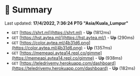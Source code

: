 # 📖 Summary
Last updated: **17/4/2022, 7:36:24 PTG "Asia/Kuala_Lumpur"**

- `GET` [https://shrt.ml](https://shrt.ml) - **Up** (1812ms)
- `GET` [https://hst.aytea.ml/](https://hst.aytea.ml/) - **Up** (290ms)
- `GET` [https://color.aytea.ml/4b31d6.png](https://color.aytea.ml/4b31d6.png) - **Up** (1357ms)
- `GET` [https://memeapi.aytea14.repl.co/gimme](https://memeapi.aytea14.repl.co/gimme) - **Up** (938ms)
- `GET` [https://teledrivemy.herokuapp.com/dashboard](https://teledrivemy.herokuapp.com/dashboard) - **Up** (182ms)
